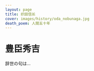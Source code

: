 ```yaml
---
layout: page
title: 织田信长
cover: images/history/oda_nobunaga.jpg
death_poem: 人間五十年
---
```


# 豊臣秀吉

辞世の句は...
